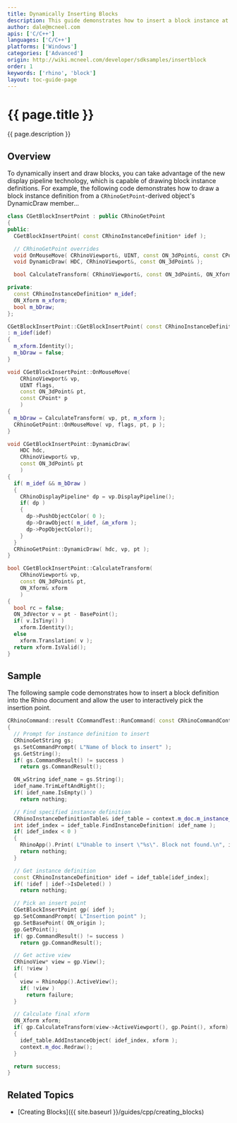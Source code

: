 ```yaml
---
title: Dynamically Inserting Blocks
description: This guide demonstrates how to insert a block instance at a user specified location using C/C++.
author: dale@mcneel.com
apis: ['C/C++']
languages: ['C/C++']
platforms: ['Windows']
categories: ['Advanced']
origin: http://wiki.mcneel.com/developer/sdksamples/insertblock
order: 1
keywords: ['rhino', 'block']
layout: toc-guide-page
---
```


# {{ page.title }}

{{ page.description }}

## Overview

To dynamically insert and draw blocks, you can take advantage of the new display pipeline technology, which is capable of drawing block instance definitions.  For example, the following code demonstrates how to draw a block instance definition from a `CRhinoGetPoint`-derived object's DynamicDraw member...

```cpp
class CGetBlockInsertPoint : public CRhinoGetPoint
{
public:
  CGetBlockInsertPoint( const CRhinoInstanceDefinition* idef );

  // CRhinoGetPoint overrides
  void OnMouseMove( CRhinoViewport&, UINT, const ON_3dPoint&, const CPoint* );
  void DynamicDraw( HDC, CRhinoViewport&, const ON_3dPoint& );

  bool CalculateTransform( CRhinoViewport&, const ON_3dPoint&, ON_Xform& );

private:
  const CRhinoInstanceDefinition* m_idef;
  ON_Xform m_xform;
  bool m_bDraw;
};

CGetBlockInsertPoint::CGetBlockInsertPoint( const CRhinoInstanceDefinition* idef )
: m_idef(idef)
{
  m_xform.Identity();
  m_bDraw = false;
}

void CGetBlockInsertPoint::OnMouseMove(
    CRhinoViewport& vp,
    UINT flags,
    const ON_3dPoint& pt,
    const CPoint* p
    )
{
  m_bDraw = CalculateTransform( vp, pt, m_xform );
  CRhinoGetPoint::OnMouseMove( vp, flags, pt, p );
}

void CGetBlockInsertPoint::DynamicDraw(
    HDC hdc,
    CRhinoViewport& vp,
    const ON_3dPoint& pt
    )
{
  if( m_idef && m_bDraw )
  {
    CRhinoDisplayPipeline* dp = vp.DisplayPipeline();
    if( dp )
    {
      dp->PushObjectColor( 0 );
      dp->DrawObject( m_idef, &m_xform );
      dp->PopObjectColor();
    }
  }
  CRhinoGetPoint::DynamicDraw( hdc, vp, pt );
}

bool CGetBlockInsertPoint::CalculateTransform(
    CRhinoViewport& vp,
    const ON_3dPoint& pt,
    ON_Xform& xform
    )
{
  bool rc = false;
  ON_3dVector v = pt - BasePoint();
  if( v.IsTiny() )
    xform.Identity();
  else
    xform.Translation( v );
  return xform.IsValid();
}
```

## Sample

The following sample code demonstrates how to insert a block definition into the Rhino document and allow the user to interactively pick the insertion point.

```cpp
CRhinoCommand::result CCommandTest::RunCommand( const CRhinoCommandContext& context )
{
  // Prompt for instance definition to insert
  CRhinoGetString gs;
  gs.SetCommandPrompt( L"Name of block to insert" );
  gs.GetString();
  if( gs.CommandResult() != success )
    return gs.CommandResult();

  ON_wString idef_name = gs.String();
  idef_name.TrimLeftAndRight();
  if( idef_name.IsEmpty() )
    return nothing;

  // Find specified instance definition
  CRhinoInstanceDefinitionTable& idef_table = context.m_doc.m_instance_definition_table;
  int idef_index = idef_table.FindInstanceDefinition( idef_name );
  if( idef_index < 0 )
  {
    RhinoApp().Print( L"Unable to insert \"%s\". Block not found.\n", idef_name );
    return nothing;
  }

  // Get instance definition
  const CRhinoInstanceDefinition* idef = idef_table[idef_index];
  if( !idef | idef->IsDeleted() )
    return nothing;

  // Pick an insert point
  CGetBlockInsertPoint gp( idef );
  gp.SetCommandPrompt( L"Insertion point" );
  gp.SetBasePoint( ON_origin );
  gp.GetPoint();
  if( gp.CommandResult() != success )
    return gp.CommandResult();

  // Get active view
  CRhinoView* view = gp.View();
  if( !view )
  {
    view = RhinoApp().ActiveView();
    if( !view )
      return failure;
  }

  // Calculate final xform
  ON_Xform xform;
  if( gp.CalculateTransform(view->ActiveViewport(), gp.Point(), xform) )
  {
    idef_table.AddInstanceObject( idef_index, xform );
    context.m_doc.Redraw();
  }

  return success;
}
```

## Related Topics

- [Creating Blocks]({{ site.baseurl }}/guides/cpp/creating_blocks)
